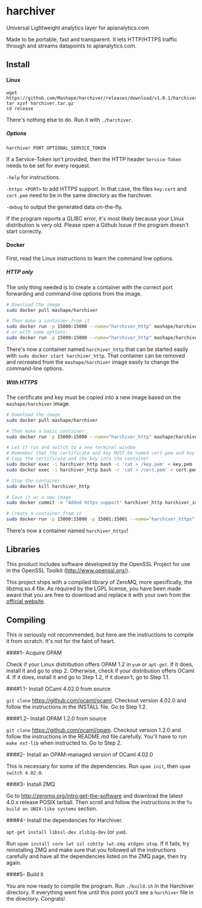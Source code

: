 harchiver
===================

Universal Lightweight analytics layer for apianalytics.com

Made to be portable, fast and transparent. It lets HTTP/HTTPS traffic through and streams datapoints to apianalytics.com.

## Install

#### Linux

```
wget https://github.com/Mashape/harchiver/releases/download/v1.0.1/harchiver.tar.gz
tar xzvf harchiver.tar.gz
cd release
```

There's nothing else to do. Run it with `./harchiver`.

##### Options

`harchiver PORT OPTIONAL_SERVICE_TOKEN`

If a Service-Token isn't provided, then the HTTP header `Service-Token` needs to be set for every request.

`-help` for instructions.

`-https <PORT>` to add HTTPS support. In that case, the files `key.cert` and `cert.pem` need to be in the same directory as the harchiver.

`-debug` to output the generated data on-the-fly.

If the program reports a GLIBC error, it's most likely because your Linux distribution is very old. Please open a Github Issue if the program doesn't start correctly.

#### Docker

First, read the Linux instructions to learn the command line options.

##### HTTP only

The only thing needed is to create a container with the correct port forwarding and command-line options from the image.
```bash
# Download the image
sudo docker pull mashape/harchiver

# Then make a container from it
sudo docker run -p 15000:15000 --name="harchiver_http" mashape/harchiver
# or with some options:
sudo docker run -p 15000:15000 --name="harchiver_http" mashape/harchiver /release/harchiver 15000 OPTIONAL_SERVICE_TOKEN
```

There's now a container named `harchiver_http` that can be started easily with `sudo docker start harchiver_http`. That container can be removed and recreated from the `mashape/harchiver` image easily to change the command-line options.

##### With HTTPS

The certificate and key must be copied into a new image based on the `mashape/harchiver` image.
```bash
# Download the image
sudo docker pull mashape/harchiver

# Then make a basic container
sudo docker run -p 15000:15000 --name="harchiver_http" mashape/harchiver

# Let it run and switch to a new terminal window
# Remember that the certificate and key MUST be named cert.pem and key.pem
# Copy the certificate and the key into the container
sudo docker exec -i harchiver_http bash -c 'cat > /key.pem' < key.pem
sudo docker exec -i harchiver_http bash -c 'cat > /cert.pem' < cert.pem

# Stop the container
sudo docker kill harchiver_http

# Save it as a new image
sudo docker commit -m "Added https support" harchiver_http harchiver_image_https

# Create a container from it
sudo docker run -p 15000:15000 -p 15001:15001 --name="harchiver_https" harchiver_image_https /release/harchiver 15000 -https 15001 OPTIONAL_SERVICE_TOKEN
```

There's now a container named `harchiver_https`!

## Libraries

This product includes software developed by the OpenSSL Project for use in the OpenSSL Toolkit (http://www.openssl.org/).

This project ships with a compiled library of ZeroMQ, more specifically, the libzmq.so.4 file. As required by the LGPL license, you have been made aware that you are free to download and replace it with your own from the [official website](http://zeromq.org/intro:get-the-software).

## Compiling

This is seriously not recommended, but here are the instructions to compile it from scratch. It's not for the faint of heart.

####1- Acquire OPAM

Check if your Linux distribution offers OPAM 1.2 in `yum` or `apt-get`. If it does, install it and go to step 2. Otherwise, check if your distribution offers OCaml 4. If it does, install it and go to Step 1.2, if it doesn't, go to Step 1.1.

####1.1- Install OCaml 4.02.0 from source

`git clone` https://github.com/ocaml/ocaml. Checkout version 4.02.0 and follow the instructions in the INSTALL file. Go to Step 1.2.

####1.2- Install OPAM 1.2.0 from source

`git clone` https://github.com/ocaml/opam. Checkout version 1.2.0 and follow the instructions in the README.md file carefully. You'll have to run `make ext-lib` when instructed to. Go to Step 2.

####2- Install an OPAM-managed version of OCaml 4.02.0

This is necessary for some of the dependencies. Run `opam init`, then `opam switch 4.02.0`.

####3- Install ZMQ

Go to http://zeromq.org/intro:get-the-software and download the latest 4.0.x release POSIX tarball. Then scroll and follow the instructions in the `To build on UNIX-like systems` section.

####4- Install the dependencies for Harchiver.

`apt-get install libssl-dev zlib1g-dev` (or `yum`).

Run `opam install core lwt ssl cohttp lwt-zmq atdgen utop`. If it fails, try reinstalling ZMQ and make sure that you followed all the instructions carefully and have all the dependencies listed on the ZMQ page, then try again.

####5- Build it

You are now ready to compile the program. Run `./build.sh` in the Harchiver directory. If everything went fine until this point you'll see a `harchiver` file in the directory. Congrats!

